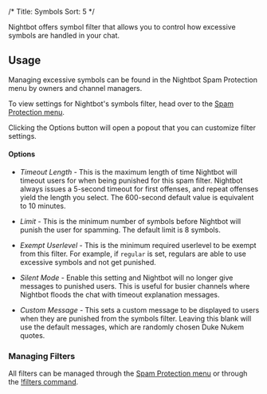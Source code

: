 /*
Title: Symbols
Sort: 5
*/

Nightbot offers symbol filter that allows you to control how excessive symbols are handled in your chat.

## Usage

Managing excessive symbols can be found in the Nightbot Spam Protection menu by owners and channel managers.

To view settings for Nightbot's symbols filter, head over to the [Spam Protection menu](https://beta.nightbot.tv/spam_protection). 

Clicking the Options button will open a popout that you can customize filter settings.

#### Options

- *Timeout Length* - This is the maximum length of time Nightbot will timeout users for when being punished for this spam filter. Nightbot always issues a 5-second timeout for first offenses, and repeat offenses yield the length you select. The 600-second default value is equivalent to 10 minutes.

- *Limit* - This is the minimum number of symbols before Nightbot will punish the user for spamming. The default limit is 8 symbols. 

- *Exempt Userlevel* - This is the minimum required userlevel to be exempt from this filter. For example, if `regular` is set, regulars are able to use excessive symbols and not get punished. 

- *Silent Mode* - Enable this setting and Nightbot will no longer give messages to punished users. This is useful for busier channels where Nightbot floods the chat with timeout explanation messages.

- *Custom Message* - This sets a custom message to be displayed to users when they are punished from the symbols filter. Leaving this blank will use the default messages, which are randomly chosen Duke Nukem quotes.

### Managing Filters

All filters can be managed through the [Spam Protection menu](https://beta.nightbot.tv/spam_protection) or through the [!filters command](https://docs.nightbot.tv/commands/filters).
